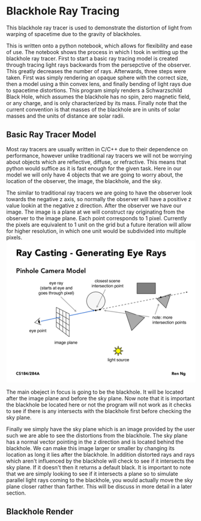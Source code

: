 # Blackhole Ray Tracing

This blackhole ray tracer is used to demonstrate the distortion of light from warping of spacetime due to the gravity of blackholes.

This is written onto a python notebook, which allows for flexibility and ease of use. The notebook shows the process in which I took in writting up the blackhole ray tracer. First to start a basic ray tracing model is created through tracing light rays backwards from the persepctive of the observer. This greatly decreases the number of rays. Afterwards, three steps were taken. First was simply rendering an opaque sphere with the correct size, then a model using a thin convex lens, and finally bending of light rays due to spacetime distortions. This program simply renders a Schwarzschild Black Hole, which assumes the blackhole has no spin, zero magnetic field, or any charge, and is only characterized by its mass. Finally note that the current convention is that masses of the blackhole are in units of solar masses and the units of distance are solar radii.

## Basic Ray Tracer Model

Most ray tracers are usually written in C/C++ due to their dependence on performance, however unlike traditional ray tracers we will not be worrying about objects which are reflective, diffuse, or refractive. This means that python would suffice as it is fast enough for the given task. Here in our model we will only have 4 objects that we are going to worry about, the location of the observer, the image, the blackhole, and the sky. 

The similar to traditional ray tracers we are going to have the observer look towards the negative z axis, so normally the observer will have a positive z value lookin at the negative z direction. After the observer we have our image. The image is a plane at we will construct ray originating from the observer to the image plane. Each point corresponds to 1 pixel. Currently the pixels are equivalent to 1 unit on the grid but a future iteration will allow for higher resolution, in which one unit would be subdivided into multiple pixels.
![Image showing how rays are generated(courtesy of UC Berkeley CS184)](https://github.com/ryannova/Raytracing_BH/blob/master/docImages/ObserverRays.jpeg)

The main obeject in focus is going to be the blackhole. It will be located after the image plane and before the sky plane. Now note that it is important the blackhole be located here or not the program will not work as it checks to see if there is any intersects with the blackhole first before checking the sky plane.

Finally we simply have the sky plane which is an image provided by the user such we are able to see the distortions from the blackhole. The sky plane has a normal vector pointing in the z direction and is located behind the blackhole. We can make this image larger or smaller by changing its location as long it lies after the blackhole. In addition distorted rays and rays which aren't influenced by the blackhole will check to see if it intersects the sky plane. If it doesn't then it returns a default black. It is important to note that we are simply looking to see if it intersects a plane so to simulate parallel light rays coming to the blackhole, you would actually move the sky plane closer rather than farther. This will be discuss in more detail in a later section.

## Blackhole Render 

